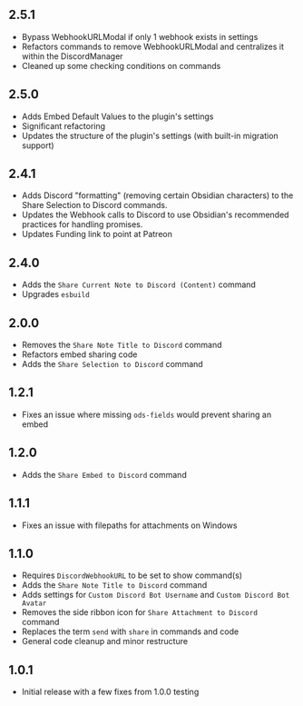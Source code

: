 ## 2.5.1
- Bypass WebhookURLModal if only 1 webhook exists in settings
- Refactors commands to remove WebhookURLModal and centralizes it within the DiscordManager
- Cleaned up some checking conditions on commands

## 2.5.0
- Adds Embed Default Values to the plugin's settings
- Significant refactoring
- Updates the structure of the plugin's settings (with built-in migration support)

## 2.4.1
- Adds Discord "formatting" (removing certain Obsidian characters) to the Share Selection to Discord commands.
- Updates the Webhook calls to Discord to use Obsidian's recommended practices for handling promises.
- Updates Funding link to point at Patreon

## 2.4.0
- Adds the `Share Current Note to Discord (Content)` command
- Upgrades `esbuild`

## 2.0.0
- Removes the `Share Note Title to Discord` command
- Refactors embed sharing code
- Adds the `Share Selection to Discord` command

## 1.2.1
- Fixes an issue where missing `ods-fields` would prevent sharing an embed

## 1.2.0
- Adds the `Share Embed to Discord` command

## 1.1.1
- Fixes an issue with filepaths for attachments on Windows

## 1.1.0
- Requires `DiscordWebhookURL` to be set to show command(s)
- Adds the `Share Note Title to Discord` command
- Adds settings for `Custom Discord Bot Username` and `Custom Discord Bot Avatar`
- Removes the side ribbon icon for `Share Attachment to Discord` command
- Replaces the term `send` with `share` in commands and code
- General code cleanup and minor restructure

## 1.0.1
- Initial release with a few fixes from 1.0.0 testing